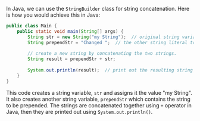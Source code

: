 In Java, we can use the `StringBuilder` class for string concatenation. Here is how you would achieve this in Java:

```java
public class Main {
    public static void main(String[] args) {
        String str = new String("my String");  // original string variable
        String prependStr = "Changed ";  // the other string literal to be prepended
        
        // create a new string by concatenating the two strings.
        String result = prependStr + str;  
        
        System.out.println(result);  // print out the resulting string
    }
}
```
This code creates a string variable, `str` and assigns it the value "my String". It also creates another string variable, `prependStr` which contains the string to be prepended. The strings are concatenated together using `+` operator in Java, then they are printed out using `System.out.println()`.

